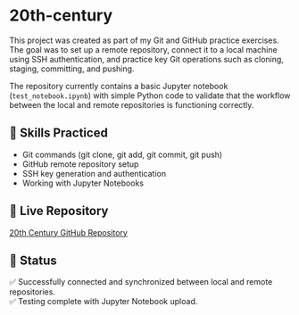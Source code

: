 # 20th-century

This project was created as part of my Git and GitHub practice exercises. The goal was to set up a remote repository, connect it to a local machine using SSH authentication, and practice key Git operations such as cloning, staging, committing, and pushing.

The repository currently contains a basic Jupyter notebook (`test_notebook.ipynb`) with simple Python code to validate that the workflow between the local and remote repositories is functioning correctly.

## 📌 Skills Practiced

- Git commands (git clone, git add, git commit, git push)
- GitHub remote repository setup
- SSH key generation and authentication
- Working with Jupyter Notebooks

## 🔗 Live Repository

[20th Century GitHub Repository](https://github.com/Ssba1997/20th-century)

## 🚀 Status

✅ Successfully connected and synchronized between local and remote repositories.  
✅ Testing complete with Jupyter Notebook upload.
